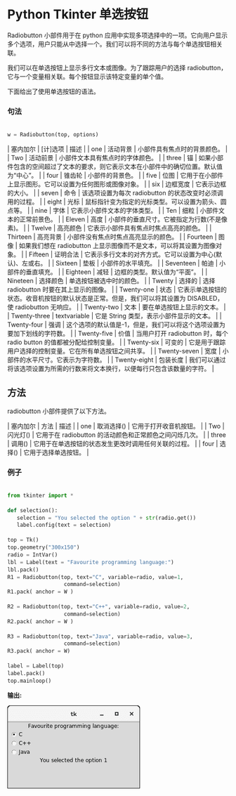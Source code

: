 # Python Tkinter 单选按钮



Radiobutton 小部件用于在 python 应用中实现多项选择中的一项。它向用户显示多个选项，用户只能从中选择一个。我们可以将不同的方法与每个单选按钮相关联。

我们可以在单选按钮上显示多行文本或图像。为了跟踪用户的选择 radiobutton，它与一个变量相关联。每个按钮显示该特定变量的单个值。

下面给出了使用单选按钮的语法。

### 句法

```py

w = Radiobutton(top, options)

```

| 塞内加尔 | [计]选项 | 描述 |
| one | 活动背景 | 小部件具有焦点时的背景颜色。 |
| Two | 活动前景 | 小部件文本具有焦点时的字体颜色。 |
| three | 锚 | 如果小部件包含的空间超过了文本的要求，则它表示文本在小部件中的确切位置。默认值为“中心”。 |
| four | 锥齿轮 | 小部件的背景色。 |
| five | 位图 | 它用于在小部件上显示图形。它可以设置为任何图形或图像对象。 |
| six | 边框宽度 | 它表示边框的大小。 |
| seven | 命令 | 该选项设置为每次 radiobutton 的状态改变时必须调用的过程。 |
| eight | 光标 | 鼠标指针变为指定的光标类型。可以设置为箭头、圆点等。 |
| nine | 字体 | 它表示小部件文本的字体类型。 |
| Ten | 细粒 | 小部件文本的正常前景色。 |
| Eleven | 高度 | 小部件的垂直尺寸。它被指定为行数(不是像素)。 |
| Twelve | 高亮颜色 | 它表示小部件具有焦点时焦点高亮的颜色。 |
| Thirteen | 高亮背景 | 小部件没有焦点时焦点高亮显示的颜色。 |
| Fourteen | 图像 | 如果我们想在 radiobutton 上显示图像而不是文本，可以将其设置为图像对象。 |
| Fifteen | 证明合法 | 它表示多行文本的对齐方式。它可以设置为中心(默认)、左或右。 |
| Sixteen | 垫板 | 小部件的水平填充。 |
| Seventeen | 帕迪 | 小部件的垂直填充。 |
| Eighteen | 减轻 | 边框的类型。默认值为“平面”。 |
| Nineteen | 选择颜色 | 单选按钮被选中时的颜色。 |
| Twenty | 选择的 | 选择 radiobutton 时要在其上显示的图像。 |
| Twenty-one | 状态 | 它表示单选按钮的状态。收音机按钮的默认状态是正常。但是，我们可以将其设置为 DISABLED，使 radiobutton 无响应。 |
| Twenty-two | 文本 | 要在单选按钮上显示的文本。 |
| Twenty-three | textvariable | 它是 String 类型，表示小部件显示的文本。 |
| Twenty-four | 强调 | 这个选项的默认值是-1，但是，我们可以将这个选项设置为要加下划线的字符数。 |
| Twenty-five | 价值 | 当用户打开 radiobutton 时，每个 radio button 的值都被分配给控制变量。 |
| Twenty-six | 可变的 | 它是用于跟踪用户选择的控制变量。它在所有单选按钮之间共享。 |
| Twenty-seven | 宽度 | 小部件的水平尺寸。它表示为字符数。 |
| Twenty-eight | 包装长度 | 我们可以通过将该选项设置为所需的行数来将文本换行，以便每行只包含该数量的字符。 |

## 方法

radiobutton 小部件提供了以下方法。

| 塞内加尔 | 方法 | 描述 |
| one | 取消选择() | 它用于打开收音机按钮。 |
| Two | 闪光灯() | 它用于在 radiobutton 的活动颜色和正常颜色之间闪烁几次。 |
| three | 调用() | 它用于在单选按钮的状态发生更改时调用任何关联的过程。 |
| four | 选择() | 它用于选择单选按钮。 |

### 例子

```py

from tkinter import *

def selection():
   selection = "You selected the option " + str(radio.get())
   label.config(text = selection)

top = Tk()
top.geometry("300x150")
radio = IntVar()
lbl = Label(text = "Favourite programming language:")
lbl.pack()
R1 = Radiobutton(top, text="C", variable=radio, value=1,
                  command=selection)
R1.pack( anchor = W )

R2 = Radiobutton(top, text="C++", variable=radio, value=2,
                  command=selection)
R2.pack( anchor = W )

R3 = Radiobutton(top, text="Java", variable=radio, value=3,
                  command=selection)
R3.pack( anchor = W)

label = Label(top)
label.pack()
top.mainloop()

```

**输出:**

![Python Tkinter Radiobutton](img/91f1ac2088fc9db8c01d1886f25cac45.png)